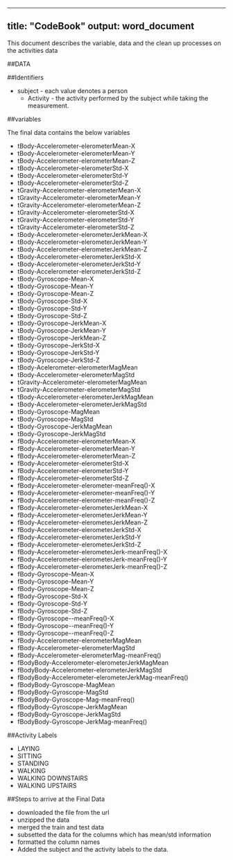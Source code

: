   ---
  title: "CodeBook"
output: word_document
---
  
  This document describes the variable, data and the clean up processes on the activities data

##DATA

##Identifiers

* subject - each value denotes a person<br>
  * Activity - the activity performed by the subject while taking the measurement.

##variables

The final data contains the below variables

* tBody-Accelerometer-elerometerMean-X
* tBody-Accelerometer-elerometerMean-Y
* tBody-Accelerometer-elerometerMean-Z 
* tBody-Accelerometer-elerometerStd-X 
* tBody-Accelerometer-elerometerStd-Y 
* tBody-Accelerometer-elerometerStd-Z 
* tGravity-Accelerometer-elerometerMean-X 
* tGravity-Accelerometer-elerometerMean-Y 
* tGravity-Accelerometer-elerometerMean-Z 
* tGravity-Accelerometer-elerometerStd-X 
* tGravity-Accelerometer-elerometerStd-Y 
* tGravity-Accelerometer-elerometerStd-Z 
* tBody-Accelerometer-elerometerJerkMean-X 
* tBody-Accelerometer-elerometerJerkMean-Y 
* tBody-Accelerometer-elerometerJerkMean-Z 
* tBody-Accelerometer-elerometerJerkStd-X 
* tBody-Accelerometer-elerometerJerkStd-Y 
* tBody-Accelerometer-elerometerJerkStd-Z 
* tBody-Gyroscope-Mean-X 
* tBody-Gyroscope-Mean-Y 
* tBody-Gyroscope-Mean-Z 
* tBody-Gyroscope-Std-X 
* tBody-Gyroscope-Std-Y 
* tBody-Gyroscope-Std-Z 
* tBody-Gyroscope-JerkMean-X 
* tBody-Gyroscope-JerkMean-Y 
* tBody-Gyroscope-JerkMean-Z 
* tBody-Gyroscope-JerkStd-X 
* tBody-Gyroscope-JerkStd-Y 
* tBody-Gyroscope-JerkStd-Z 
* tBody-Acelerometer-elerometerMagMean 
* tBody-Accelerometer-elerometerMagStd 
* tGravity-Accelerometer-elerometerMagMean 
* tGravity-Accelerometer-elerometerMagStd 
* tBody-Accelerometer-elerometerJerkMagMean 
* tBody-Accelerometer-elerometerJerkMagStd 
* tBody-Gyroscope-MagMean 
* tBody-Gyroscope-MagStd 
* tBody-Gyroscope-JerkMagMean 
* tBody-Gyroscope-JerkMagStd 
* fBody-Accelerometer-elerometerMean-X 
* fBody-Accelerometer-elerometerMean-Y 
* fBody-Accelerometer-elerometerMean-Z 
* fBody-Accelerometer-elerometerStd-X 
* fBody-Accelerometer-elerometerStd-Y 
* fBody-Accelerometer-elerometerStd-Z 
* fBody-Accelerometer-elerometer-meanFreq()-X 
* fBody-Accelerometer-elerometer-meanFreq()-Y 
* fBody-Accelerometer-elerometer-meanFreq()-Z 
* fBody-Accelerometer-elerometerJerkMean-X 
* fBody-Accelerometer-elerometerJerkMean-Y 
* fBody-Accelerometer-elerometerJerkMean-Z 
* fBody-Accelerometer-elerometerJerkStd-X 
* fBody-Accelerometer-elerometerJerkStd-Y 
* fBody-Accelerometer-elerometerJerkStd-Z 
* fBody-Accelerometer-elerometerJerk-meanFreq()-X 
* fBody-Accelerometer-elerometerJerk-meanFreq()-Y 
* fBody-Accelerometer-elerometerJerk-meanFreq()-Z 
* fBody-Gyroscope-Mean-X 
* fBody-Gyroscope-Mean-Y 
* fBody-Gyroscope-Mean-Z 
* fBody-Gyroscope-Std-X 
* fBody-Gyroscope-Std-Y 
* fBody-Gyroscope-Std-Z 
* fBody-Gyroscope--meanFreq()-X 
* fBody-Gyroscope--meanFreq()-Y 
* fBody-Gyroscope--meanFreq()-Z 
* fBody-Accelerometer-elerometerMagMean 
* fBody-Accelerometer-elerometerMagStd 
* fBody-Accelerometer-elerometerMag-meanFreq() 
* fBodyBody-Accelerometer-elerometerJerkMagMean 
* fBodyBody-Accelerometer-elerometerJerkMagStd 
* fBodyBody-Accelerometer-elerometerJerkMag-meanFreq() 
* fBodyBody-Gyroscope-MagMean 
* fBodyBody-Gyroscope-MagStd 
* fBodyBody-Gyroscope-Mag-meanFreq() 
* fBodyBody-Gyroscope-JerkMagMean 
* fBodyBody-Gyroscope-JerkMagStd 
* fBodyBody-Gyroscope-JerkMag-meanFreq()

##Activity Labels
* LAYING
* SITTING
* STANDING
* WALKING
* WALKING DOWNSTAIRS
* WALKING UPSTAIRS

##Steps to arrive at the Final Data
* downloaded the file from the url
* unzipped the data
* merged the train and test data
* subsetted the data for the columns which has mean/std information
* formatted the column names
* Added the subject and the activity labels to the data.


